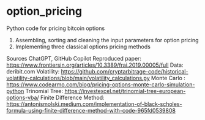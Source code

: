 # option_pricing
Python code for pricing bitcoin options 

1. Assembling, sorting and cleaning the input parameters for option pricing
2. Implementing three classical options pricing methods

Sources
ChatGPT, GitHub Copilot
Reproduced paper: https://www.frontiersin.org/articles/10.3389/frai.2019.00005/full
Data: deribit.com
Volatility: https://github.com/cryptarbitrage-code/historical-volatility-calculations/blob/main/volatility_calculations.py
Monte Carlo : https://www.codearmo.com/blog/pricing-options-monte-carlo-simulation-python
Trinomial Tree: https://investexcel.net/trinomial-tree-european-options-vba/
Finite Difference Method: https://antonismolski.medium.com/implementation-of-black-scholes-formula-using-finite-difference-method-with-code-965fd0539808
